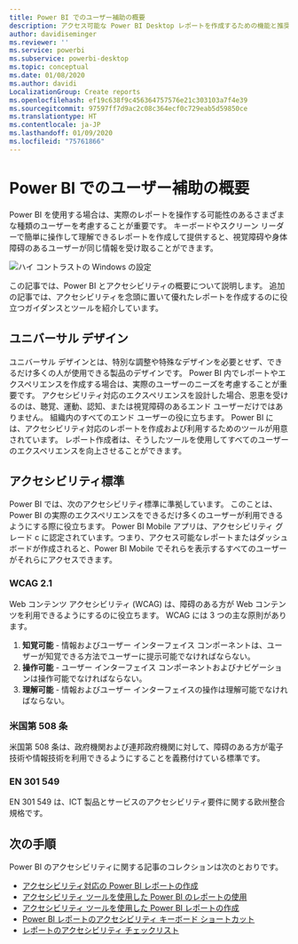 ```yaml
---
title: Power BI でのユーザー補助の概要
description: アクセス可能な Power BI Desktop レポートを作成するための機能と推奨事項
author: davidiseminger
ms.reviewer: ''
ms.service: powerbi
ms.subservice: powerbi-desktop
ms.topic: conceptual
ms.date: 01/08/2020
ms.author: davidi
LocalizationGroup: Create reports
ms.openlocfilehash: ef19c638f9c456364757576e21c303103a7f4e39
ms.sourcegitcommit: 97597ff7d9ac2c08c364ecf0c729eab5d59850ce
ms.translationtype: HT
ms.contentlocale: ja-JP
ms.lasthandoff: 01/09/2020
ms.locfileid: "75761866"
---
```

# <a name="overview-of-accessibility-in-power-bi"></a>Power BI でのユーザー補助の概要
Power BI を使用する場合は、実際のレポートを操作する可能性のあるさまざまな種類のユーザーを考慮することが重要です。 キーボードやスクリーン リーダーで簡単に操作して理解できるレポートを作成して提供すると、視覚障碍や身体障碍のあるユーザーが同じ情報を受け取ることができます。

![ハイ コントラストの Windows の設定](media/desktop-accessibility/accessibility-05b.png)

この記事では、Power BI とアクセシビリティの概要について説明します。 追加の記事では、アクセシビリティを念頭に置いて優れたレポートを作成するのに役立つガイダンスとツールを紹介しています。

## <a name="universal-design"></a>ユニバーサル デザイン

ユニバーサル デザインとは、特別な調整や特殊なデザインを必要とせず、できるだけ多くの人が使用できる製品のデザインです。 Power BI 内でレポートやエクスペリエンスを作成する場合は、実際のユーザーのニーズを考慮することが重要です。 アクセシビリティ対応のエクスペリエンスを設計した場合、恩恵を受けるのは、聴覚、運動、認知、または視覚障碍のあるエンド ユーザーだけではありません。 組織内のすべてのエンド ユーザーの役に立ちます。 Power BI には、アクセシビリティ対応のレポートを作成および利用するためのツールが用意されています。 レポート作成者は、そうしたツールを使用してすべてのユーザーのエクスペリエンスを向上させることができます。


## <a name="accessibility-standards"></a>アクセシビリティ標準

Power BI では、次のアクセシビリティ標準に準拠しています。 このことは、Power BI の実際のエクスペリエンスをできるだけ多くのユーザーが利用できるようにする際に役立ちます。 Power BI Mobile アプリは、アクセシビリティ グレード c に認定されています。つまり、アクセス可能なレポートまたはダッシュボードが作成されると、Power BI Mobile でそれらを表示するすべてのユーザーがそれらにアクセスできます。 

### <a name="wcag-21"></a>WCAG 2.1
Web コンテンツ アクセシビリティ (WCAG) は、障碍のある方が Web コンテンツを利用できるようにするのに役立ちます。 WCAG には 3 つの主な原則があります。

1. **知覚可能** - 情報およびユーザー インターフェイス コンポーネントは、ユーザーが知覚できる方法でユーザーに提示可能でなければならない。
2. **操作可能** - ユーザー インターフェイス コンポーネントおよびナビゲーションは操作可能でなければならない。
3. **理解可能** - 情報およびユーザー インターフェイスの操作は理解可能でなければならない。

### <a name="us-section-508"></a>米国第 508 条

米国第 508 条は、政府機関および連邦政府機関に対して、障碍のある方が電子技術や情報技術を利用できるようにすることを義務付けている標準です。

### <a name="en-301-549"></a>EN 301 549
EN 301 549 は、ICT 製品とサービスのアクセシビリティ要件に関する欧州整合規格です。  



## <a name="next-steps"></a>次の手順

Power BI のアクセシビリティに関する記事のコレクションは次のとおりです。

* [アクセシビリティ対応の Power BI レポートの作成](desktop-accessibility-creating-reports.md) 
* [アクセシビリティ ツールを使用した Power BI のレポートの使用](desktop-accessibility-consuming-tools.md)
* [アクセシビリティ ツールを使用した Power BI レポートの作成](desktop-accessibility-creating-tools.md)
* [Power BI レポートのアクセシビリティ キーボード ショートカット](desktop-accessibility-keyboard-shortcuts.md)
* [レポートのアクセシビリティ チェックリスト](desktop-accessibility-creating-reports.md#report-accessibility-checklist)


